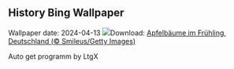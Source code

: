 ## History Bing Wallpaper
Wallpaper date: 2024-04-13
![](https://www.bing.com/th?id=OHR.SpringApple_DE-DE5480839920_UHD.jpg&w=1000)Download: [Apfelbäume im Frühling, Deutschland (© Smileus/Getty Images)](https://www.bing.com/th?id=OHR.SpringApple_DE-DE5480839920_UHD.jpg)

Auto get programm by LtgX
